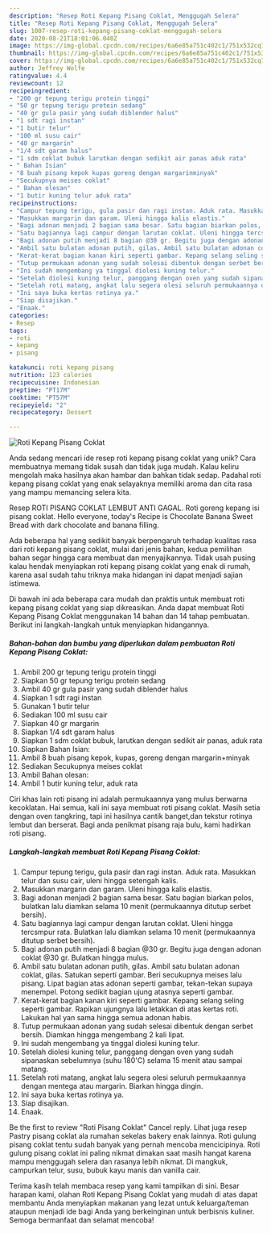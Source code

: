 ```yaml
---
description: "Resep Roti Kepang Pisang Coklat, Menggugah Selera"
title: "Resep Roti Kepang Pisang Coklat, Menggugah Selera"
slug: 1007-resep-roti-kepang-pisang-coklat-menggugah-selera
date: 2020-08-21T18:01:06.040Z
image: https://img-global.cpcdn.com/recipes/6a6e85a751c402c1/751x532cq70/roti-kepang-pisang-coklat-foto-resep-utama.jpg
thumbnail: https://img-global.cpcdn.com/recipes/6a6e85a751c402c1/751x532cq70/roti-kepang-pisang-coklat-foto-resep-utama.jpg
cover: https://img-global.cpcdn.com/recipes/6a6e85a751c402c1/751x532cq70/roti-kepang-pisang-coklat-foto-resep-utama.jpg
author: Jeffrey Wolfe
ratingvalue: 4.4
reviewcount: 12
recipeingredient:
- "200 gr tepung terigu protein tinggi"
- "50 gr tepung terigu protein sedang"
- "40 gr gula pasir yang sudah diblender halus"
- "1 sdt ragi instan"
- "1 butir telur"
- "100 ml susu cair"
- "40 gr margarin"
- "1/4 sdt garam halus"
- "1 sdm coklat bubuk larutkan dengan sedikit air panas aduk rata"
- " Bahan Isian"
- "8 buah pisang kepok kupas goreng dengan margarinminyak"
- "Secukupnya meises coklat"
- " Bahan olesan"
- "1 butir kuning telur aduk rata"
recipeinstructions:
- "Campur tepung terigu, gula pasir dan ragi instan. Aduk rata. Masukkan telur dan susu cair, uleni hingga setengah kalis."
- "Masukkan margarin dan garam. Uleni hingga kalis elastis."
- "Bagi adonan menjadi 2 bagian sama besar. Satu bagian biarkan polos, bulatkan lalu diamkan selama 10 menit (permukaannya ditutup serbet bersih)."
- "Satu bagiannya lagi campur dengan larutan coklat. Uleni hingga tercsmpur rata. Bulatkan lalu diamkan selama 10 menit (permukaannya ditutup serbet bersih)."
- "Bagi adonan putih menjadi 8 bagian @30 gr. Begitu juga dengan adonan coklat @30 gr. Bulatkan hingga mulus."
- "Ambil satu bulatan adonan putih, gilas. Ambil satu bulatan adonan coklat, gilas. Satukan seperti gambar. Beri secukupnya meises lalu pisang. Lipat bagian atas adonan seperti gambar, tekan-tekan supaya menempel. Potong sedikit bagian ujung atasnya seperti gambar."
- "Kerat-kerat bagian kanan kiri seperti gambar. Kepang selang seling seperti gambar. Rapikan ujungnya lalu letakkan di atas kertas roti. Lakukan hal yan sama hingga semua adonan habis."
- "Tutup permukaan adonan yang sudah selesai dibentuk dengan serbet bersih. Diamkan hingga mengembang 2 kali lipat."
- "Ini sudah mengembang ya tinggal diolesi kuning telur."
- "Setelah diolesi kuning telur, panggang dengan oven yang sudah sipanaskan sebelumnya (suhu 180&#39;C) selama 15 menit atau sampai matang."
- "Setelah roti matang, angkat lalu segera olesi seluruh permukaannya dengan mentega atau margarin. Biarkan hingga dingin."
- "Ini saya buka kertas rotinya ya."
- "Siap disajikan."
- "Enaak."
categories:
- Resep
tags:
- roti
- kepang
- pisang

katakunci: roti kepang pisang 
nutrition: 123 calories
recipecuisine: Indonesian
preptime: "PT17M"
cooktime: "PT57M"
recipeyield: "2"
recipecategory: Dessert

---
```



![Roti Kepang Pisang Coklat](https://img-global.cpcdn.com/recipes/6a6e85a751c402c1/751x532cq70/roti-kepang-pisang-coklat-foto-resep-utama.jpg)

Anda sedang mencari ide resep roti kepang pisang coklat yang unik? Cara membuatnya memang tidak susah dan tidak juga mudah. Kalau keliru mengolah maka hasilnya akan hambar dan bahkan tidak sedap. Padahal roti kepang pisang coklat yang enak selayaknya memiliki aroma dan cita rasa yang mampu memancing selera kita.

Resep ROTI PISANG COKLAT LEMBUT ANTI GAGAL. Roti goreng kepang isi pisang coklat. Hello everyone, today&#39;s Recipe is Chocolate Banana Sweet Bread with dark chocolate and banana filling.

Ada beberapa hal yang sedikit banyak berpengaruh terhadap kualitas rasa dari roti kepang pisang coklat, mulai dari jenis bahan, kedua pemilihan bahan segar hingga cara membuat dan menyajikannya. Tidak usah pusing kalau hendak menyiapkan roti kepang pisang coklat yang enak di rumah, karena asal sudah tahu triknya maka hidangan ini dapat menjadi sajian istimewa.


Di bawah ini ada beberapa cara mudah dan praktis untuk membuat roti kepang pisang coklat yang siap dikreasikan. Anda dapat membuat Roti Kepang Pisang Coklat menggunakan 14 bahan dan 14 tahap pembuatan. Berikut ini langkah-langkah untuk menyiapkan hidangannya.

<!--inarticleads1-->

##### Bahan-bahan dan bumbu yang diperlukan dalam pembuatan Roti Kepang Pisang Coklat:

1. Ambil 200 gr tepung terigu protein tinggi
1. Siapkan 50 gr tepung terigu protein sedang
1. Ambil 40 gr gula pasir yang sudah diblender halus
1. Siapkan 1 sdt ragi instan
1. Gunakan 1 butir telur
1. Sediakan 100 ml susu cair
1. Siapkan 40 gr margarin
1. Siapkan 1/4 sdt garam halus
1. Siapkan 1 sdm coklat bubuk, larutkan dengan sedikit air panas, aduk rata
1. Siapkan  Bahan Isian:
1. Ambil 8 buah pisang kepok, kupas, goreng dengan margarin+minyak
1. Sediakan Secukupnya meises coklat
1. Ambil  Bahan olesan:
1. Ambil 1 butir kuning telur, aduk rata


Ciri khas lain roti pisang ini adalah permukaannya yang mulus berwarna kecoklatan. Hai semua, kali ini saya membuat roti pisang coklat. Masih setia dengan oven tangkring, tapi ini hasilnya cantik banget,dan tekstur rotinya lembut dan berserat. Bagi anda penikmat pisang raja bulu, kami hadirkan roti pisang. 

<!--inarticleads2-->

##### Langkah-langkah membuat Roti Kepang Pisang Coklat:

1. Campur tepung terigu, gula pasir dan ragi instan. Aduk rata. Masukkan telur dan susu cair, uleni hingga setengah kalis.
1. Masukkan margarin dan garam. Uleni hingga kalis elastis.
1. Bagi adonan menjadi 2 bagian sama besar. Satu bagian biarkan polos, bulatkan lalu diamkan selama 10 menit (permukaannya ditutup serbet bersih).
1. Satu bagiannya lagi campur dengan larutan coklat. Uleni hingga tercsmpur rata. Bulatkan lalu diamkan selama 10 menit (permukaannya ditutup serbet bersih).
1. Bagi adonan putih menjadi 8 bagian @30 gr. Begitu juga dengan adonan coklat @30 gr. Bulatkan hingga mulus.
1. Ambil satu bulatan adonan putih, gilas. Ambil satu bulatan adonan coklat, gilas. Satukan seperti gambar. Beri secukupnya meises lalu pisang. Lipat bagian atas adonan seperti gambar, tekan-tekan supaya menempel. Potong sedikit bagian ujung atasnya seperti gambar.
1. Kerat-kerat bagian kanan kiri seperti gambar. Kepang selang seling seperti gambar. Rapikan ujungnya lalu letakkan di atas kertas roti. Lakukan hal yan sama hingga semua adonan habis.
1. Tutup permukaan adonan yang sudah selesai dibentuk dengan serbet bersih. Diamkan hingga mengembang 2 kali lipat.
1. Ini sudah mengembang ya tinggal diolesi kuning telur.
1. Setelah diolesi kuning telur, panggang dengan oven yang sudah sipanaskan sebelumnya (suhu 180&#39;C) selama 15 menit atau sampai matang.
1. Setelah roti matang, angkat lalu segera olesi seluruh permukaannya dengan mentega atau margarin. Biarkan hingga dingin.
1. Ini saya buka kertas rotinya ya.
1. Siap disajikan.
1. Enaak.


Be the first to review &#34;Roti Pisang Coklat&#34; Cancel reply. Lihat juga resep Pastry pisang coklat ala rumahan sekelas bakery enak lainnya. Roti gulung pisang coklat tentu sudah banyak yang pernah mencoba mencicipinya. Roti gulung pisang coklat ini paling nikmat dimakan saat masih hangat karena mampu menggugah selera dan rasanya lebih nikmat. Di mangkuk, campurkan telur, susu, bubuk kayu manis dan vanilla cair. 

Terima kasih telah membaca resep yang kami tampilkan di sini. Besar harapan kami, olahan Roti Kepang Pisang Coklat yang mudah di atas dapat membantu Anda menyiapkan makanan yang lezat untuk keluarga/teman ataupun menjadi ide bagi Anda yang berkeinginan untuk berbisnis kuliner. Semoga bermanfaat dan selamat mencoba!
